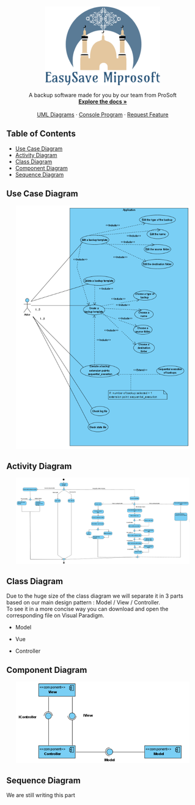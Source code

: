 
<!-- PROJECT LOGO -->
<br />
<p align="center">
  <a href="https://github.com/5c0rp264/C-Project">
    <img src="https://github.com/5c0rp264/C-Project/blob/main/CODE%20Livrable%201/logo.png" alt="Logo" width="300" height="206">
  </a>

  <p align="center">
    A backup software made for you by our team from ProSoft
    <br />
    <a href="https://github.com/5c0rp264/C-Project"><strong>Explore the docs »</strong></a>
    <br />
    <br />
    <a href="https://github.com/5c0rp264/C-Project/tree/main/Diagrammes">UML Diagrams</a>
    ·
    <a href="https://github.com/5c0rp264/C-Project/tree/main/CODE%20Livrable%201">Console Program</a>
    ·
    <a href="https://github.com/5c0rp264/C-Project/issues">Request Feature</a>
  </p>
</p>



<!-- TABLE OF CONTENTS -->
## Table of Contents

* [Use Case Diagram](#use-case-diagram)
* [Activity Diagram](#activity-diagram)
* [Class Diagram](#class-diagram)
* [Component Diagram](#component-diagram)
* [Sequence Diagram](#sequence-diagram)

<!-- ABOUT THE PROJECT -->
## Use Case Diagram

<img src="https://github.com/5c0rp264/C-Project/blob/main/Diagrammes/use_case.png" alt="Logo" style="width:90%;margin-left:5%;">

## Activity Diagram

<img src="https://github.com/5c0rp264/C-Project/blob/main/Diagrammes/activity.png" alt="Logo" style="width:90%;margin-left:5%;">

## Class Diagram

<!-- [![Product Name Screen Shot][product-screenshot]](https://example.com) -->
Due to the huge size of the class diagram we will separate it in 3 parts based on our main design pattern : Model / View / Controller.  
To see it in a more concise way you can download and open the corresponding file on Visual Paradigm.

* Model

* Vue

* Controller

## Component Diagram

<img src="https://github.com/5c0rp264/C-Project/blob/main/Diagrammes/component.png" alt="Logo" style="width:90%;margin-left:5%;">


## Sequence Diagram

<!-- [![Product Name Screen Shot][product-screenshot]](https://example.com) -->
We are still writing this part
